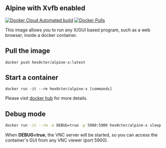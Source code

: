 ## Alpine with Xvfb enabled
[![Docker Cloud Automated build](https://img.shields.io/docker/cloud/automated/hex0cter/alpine-x)](https://hub.docker.com/r/hex0cter/alpine-x/builds)
[![Docker Pulls](https://img.shields.io/docker/pulls/hex0cter/alpine-x)](https://hub.docker.com/r/hex0cter/alpine-x)


This image allows you to run any X/GUI based program, such as a web browser, inside a docker container.

## Pull the image
```
docker push hex0cter/alpine-x:latest
```

## Start a container
```
docker run -it --rm hex0cter/alpine-x [commands]
```
Please visit [docker hub](https://hub.docker.com/repository/docker/hex0cter/alpine-x) for more details.

## Debug mode
```bash
docker run -it --rm -e DEBUG=true -p 5900:5900 hex0cter/alpine-x sleep 1000
```
When **DEBUG=true**, the VNC server will be started, so you can access the container's GUI from any VNC viewer (port 5900).

